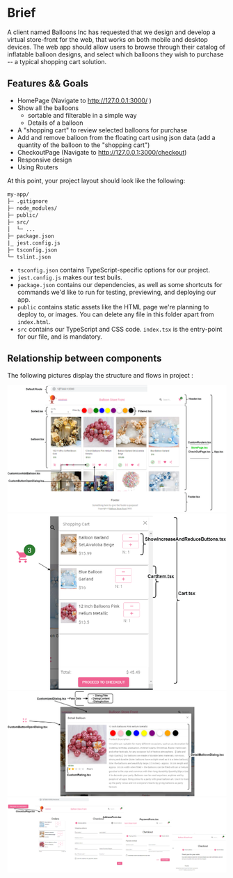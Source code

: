 # Brief


A client named Balloons Inc has requested that we design and develop a virtual store-front for the web, that works on both mobile and desktop devices. The web app should allow users to browse through their catalog of inflatable balloon designs, and select which balloons they 
wish to purchase -- a typical shopping cart solution.

## Features && Goals

- HomePage (Navigate to http://127.0.0.1:3000/ )
- Show all the balloons
   - sortable and filterable in a simple way
   - Details of a balloon
-  A "shopping cart" to review selected balloons for purchase
- Add and remove balloon from the floating cart using json data (add a quantity of the balloon to the "shopping cart")
- CheckoutPage (Navigate to http://127.0.0.1:3000/checkout)
- Responsive design
- Using Routers


At this point, your project layout should look like the following:

```text
my-app/
├─ .gitignore
├─ node_modules/
├─ public/
├─ src/
│  └─ ...
├─ package.json
|_ jest.config.js
├─ tsconfig.json
└─ tslint.json
```

* `tsconfig.json` contains TypeScript-specific options for our project.
* `jest.config.js` makes our test buils.
* `package.json` contains our dependencies, as well as some shortcuts for commands we'd like to run for testing, previewing, and deploying our app.
* `public` contains static assets like the HTML page we're planning to deploy to, or images. You can delete any file in this folder apart from `index.html`.
* `src` contains our TypeScript and CSS code. `index.tsx` is the entry-point for our file, and is mandatory.


## Relationship between components

The following pictures display the structure and flows in project :  

![img](https://github.com/sarlakZM/web-balloon-storefront-react/blob/master/public/assets/view-project/Page-1.drawio.png)
![img](https://github.com/sarlakZM/web-balloon-storefront-react/blob/master/public/assets/view-project/Page-2.drawio.png)
![img](https://github.com/sarlakZM/web-balloon-storefront-react/blob/master/public/assets/view-project/Page-3.drawio.png)
![img](https://github.com/sarlakZM/web-balloon-storefront-react/blob/master/public/assets/view-project/Page-4.drawio.png)


